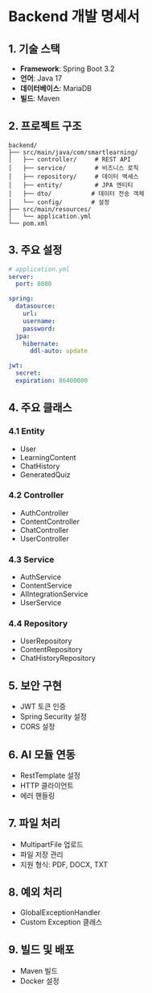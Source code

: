 # Backend 개발 명세서

## 1. 기술 스택

- **Framework**: Spring Boot 3.2
- **언어**: Java 17
- **데이터베이스**: MariaDB
- **빌드**: Maven

## 2. 프로젝트 구조

```
backend/
├── src/main/java/com/smartlearning/
│   ├── controller/     # REST API
│   ├── service/        # 비즈니스 로직
│   ├── repository/     # 데이터 액세스
│   ├── entity/         # JPA 엔티티
│   ├── dto/           # 데이터 전송 객체
│   └── config/        # 설정
├── src/main/resources/
│   └── application.yml
└── pom.xml
```

## 3. 주요 설정

```yaml
# application.yml
server:
  port: 8080

spring:
  datasource:
    url: 
    username: 
    password: 
  jpa:
    hibernate:
      ddl-auto: update

jwt:
  secret: 
  expiration: 86400000
```

## 4. 주요 클래스

### 4.1 Entity
- User
- LearningContent
- ChatHistory
- GeneratedQuiz

### 4.2 Controller
- AuthController
- ContentController
- ChatController
- UserController

### 4.3 Service
- AuthService
- ContentService
- AIIntegrationService
- UserService

### 4.4 Repository
- UserRepository
- ContentRepository
- ChatHistoryRepository

## 5. 보안 구현

- JWT 토큰 인증
- Spring Security 설정
- CORS 설정

## 6. AI 모듈 연동

- RestTemplate 설정
- HTTP 클라이언트
- 에러 핸들링

## 7. 파일 처리

- MultipartFile 업로드
- 파일 저장 관리
- 지원 형식: PDF, DOCX, TXT

## 8. 예외 처리

- GlobalExceptionHandler
- Custom Exception 클래스

## 9. 빌드 및 배포

- Maven 빌드
- Docker 설정